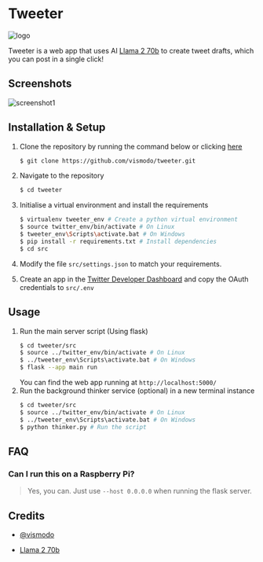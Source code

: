 # Tweeter

![logo](https://i.ibb.co/PZ0kd28/logo.png)

Tweeter is a web app that uses AI [Llama 2 70b](https://huggingface.co/spaces/ysharma/Explore_llamav2_with_TGI) to create tweet drafts, which you can post in a single click!

## Screenshots
![screenshot1](https://i.ibb.co/F68H5j3/Screenshot-2023-10-15-101047.png)

## Installation & Setup
1. Clone the repository by running the command below or clicking [here](https://github.com/vismodo/tweeter/archive/refs/heads/main.zip)
    ```bash
    $ git clone https://github.com/vismodo/tweeter.git
    ```
2. Navigate to the repository
    ```bash
    $ cd tweeter
    ```
3. Initialise a virtual environment and install the requirements
    ```bash
    $ virtualenv tweeter_env # Create a python virtual environment
    $ source twitter_env/bin/activate # On Linux
    $ tweeter_env\Scripts\activate.bat # On Windows
    $ pip install -r requirements.txt # Install dependencies
    $ cd src
    ```

4. Modify the file `src/settings.json` to match your requirements.

5. Create an app in the [Twitter Developer Dashboard](https://developer.twitter.com/en/portal/dashboard) and copy the OAuth credentials to `src/.env`

## Usage

1. Run the main server script (Using flask)
    ```bash
    $ cd tweeter/src
    $ source ../twitter_env/bin/activate # On Linux
    $ ../tweeter_env\Scripts\activate.bat # On Windows
    $ flask --app main run
    ```
    You can find the web app running at `http://localhost:5000/`
2. Run the background thinker service (optional) in a new terminal instance
    ```bash
    $ cd tweeter/src
    $ source ../twitter_env/bin/activate # On Linux
    $ ../tweeter_env\Scripts\activate.bat # On Windows
    $ python thinker.py # Run the script
    ```

## FAQ
### Can I run this on a Raspberry Pi?
> Yes, you can. Just use `--host 0.0.0.0` when running the flask server.

## Credits

- [@vismodo](https://github.com/vismodo)

- [Llama 2 70b](https://huggingface.co/spaces/ysharma/Explore_llamav2_with_TGI)
